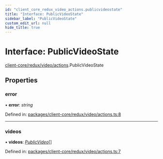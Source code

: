 ```yaml
---
id: "client_core_redux_video_actions.publicvideostate"
title: "Interface: PublicVideoState"
sidebar_label: "PublicVideoState"
custom_edit_url: null
hide_title: true
---
```


# Interface: PublicVideoState

[client-core/redux/video/actions](../modules/client_core_redux_video_actions.md).PublicVideoState

## Properties

### error

• **error**: *string*

Defined in: [packages/client-core/redux/video/actions.ts:8](https://github.com/xr3ngine/xr3ngine/blob/9d253dc38/packages/client-core/redux/video/actions.ts#L8)

___

### videos

• **videos**: [*PublicVideo*](client_core_redux_video_actions.publicvideo.md)[]

Defined in: [packages/client-core/redux/video/actions.ts:7](https://github.com/xr3ngine/xr3ngine/blob/9d253dc38/packages/client-core/redux/video/actions.ts#L7)
